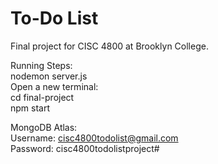 # To-Do List
Final project for CISC 4800 at Brooklyn College.

Running Steps: </br>
nodemon server.js </br>
Open a new terminal: </br>
cd final-project </br>
npm start

MongoDB Atlas: </br>
Username: cisc4800todolist@gmail.com </br>
Password: cisc4800todolistproject#
